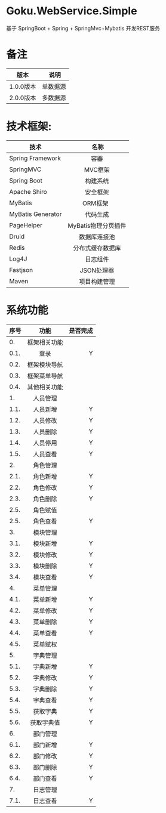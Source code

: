 # Goku.WebService.Simple
基于 SpringBoot + Spring + SpringMvc+Mybatis 开发REST服务

# 备注</br>
| **版本** |  **说明**| 
| ------   |:------:|
| 1.0.0版本| 单数据源|
| 2.0.0版本| 多数据源|

# 技术框架:
| **技术** |  **名称**| 
| ------   |:------:|
| Spring Framework | 容器  |
| SpringMVC | MVC框架  |
| Spring Boot|构建系统|
| Apache Shiro | 安全框架  |
| MyBatis | ORM框架  |
| MyBatis Generator | 代码生成  |
| PageHelper | MyBatis物理分页插件  |
| Druid | 数据库连接池  | 
| Redis | 分布式缓存数据库  |
| Log4J | 日志组件  | 
| Fastjson |JSON处理器|
| Maven | 项目构建管理  |

# 系统功能
| **序号** | **功能** | **是否完成**|
| ------------- |:-------------:| -------------:|
|0.|框架相关功能|
|0.1.|登录|Y|
|0.2.|框架模块导航|
|0.3.|框架菜单导航|
|0.4.|其他相关功能|
|1.|人员管理|
|1.1.|人员新增|Y|
|1.2.|人员修改|Y|
|1.3.|人员删除|Y|
|1.4.|人员停用|Y|
|1.5.|人员查看|Y|
|2.|角色管理 |
|2.1.|角色新增|Y|
|2.2.|角色修改|Y|
|2.3.|角色删除|Y|
|2.5.|角色赋值|
|2.5.|角色查看|Y|
|3.|模块管理|
|3.1.|模块新增|Y|
|3.2.|模块修改|Y|
|3.3.|模块删除|Y|
|3.4.|模块查看|Y|
|4.|菜单管理|
|4.1.|菜单新增|Y|
|4.2.|菜单修改|Y|
|4.3.|菜单删除|Y|
|4.4.|菜单查看|Y|
|4.5.|菜单赋权|
|5.|字典管理|
|5.1.|字典新增|Y|
|5.2.|字典修改|Y|
|5.3.|字典删除|Y|
|5.4.|字典查看|Y|
|5.5.|获取字典|Y|
|5.6.|获取字典值|Y|
|6.|部门管理|
|6.1.|部门新增|Y|
|6.2.|部门修改|Y|
|6.3.|部门删除|Y|
|6.4.|部门查看|Y|
|7.|日志管理|
|7.1.|日志查看|Y|



